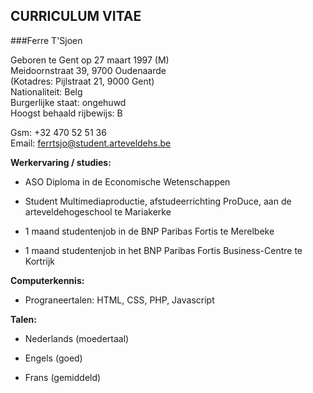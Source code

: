 CURRICULUM VITAE
----------------

###Ferre T'Sjoen

Geboren te Gent op 27 maart 1997 (M)<br>
Meidoornstraat 39, 9700 Oudenaarde  <br>
(Kotadres: Pijlstraat 21, 9000 Gent) <br>
Nationaliteit: Belg <br>
Burgerlijke staat: ongehuwd <br>
Hoogst behaald rijbewijs: B <br>

Gsm: +32 470 52 51 36   <br>
Email: ferrtsjo@student.arteveldehs.be <br>



**Werkervaring / studies:**

- ASO Diploma in de Economische Wetenschappen

- Student Multimediaproductie, afstudeerrichting ProDuce, aan de arteveldehogeschool te Mariakerke

- 1 maand studentenjob in de BNP Paribas Fortis te Merelbeke

- 1 maand studentenjob in het BNP Paribas Fortis Business-Centre te Kortrijk

**Computerkennis:**

- Prograneertalen: HTML, CSS, PHP, Javascript



**Talen:**
- Nederlands (moedertaal)

- Engels (goed)

- Frans (gemiddeld)
